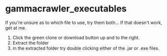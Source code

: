 # gammacrawler_executables
If you're unsure as to which file to use, try them both... If that doesn't work, get at me.
1. Click the green clone or download button up and to the right.
2. Extract the folder
3. in the extracted folder try double clicking either of the .jar or .exe files.
